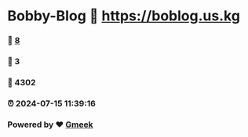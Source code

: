 # Bobby-Blog :link: https://boblog.us.kg 
### :page_facing_up: [8](https://boblog.us.kg/tag.html) 
### :speech_balloon: 3 
### :hibiscus: 4302 
### :alarm_clock: 2024-07-15 11:39:16 
### Powered by :heart: [Gmeek](https://github.com/Meekdai/Gmeek)

